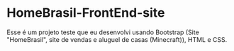 # HomeBrasil-FrontEnd-site
Esse é um projeto teste que eu desenvolvi usando Bootstrap (Site "HomeBrasil", site de vendas e aluguel de casas (Minecraft)), HTML e CSS.

